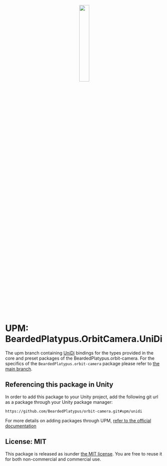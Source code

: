 <p align='center'><img align='center' src='https://github.com/BeardedPlatypus/unity-camera-package/blob/main/.docs/camera.png?raw=true' width='25%'></p>

# UPM: BeardedPlatypus.OrbitCamera.UniDi

The upm branch containing [UniDi][unidi] bindings for the types provided in the core
and preset packages of the BeardedPlatypus.orbit-camera. For the specifics of the
`BeardedPlatypus.orbit-camera` package please refer to [the main branch][main].

[unidi]: https://github.com/UniDi/UniDi
[main]: https://github.com/BeardedPlatypus/orbit-camera

## Referencing this package in Unity

In order to add this package to your Unity project, add the following git url as a
package through your Unity package manager:

```
https://github.com/BeardedPlatypus/orbit-camera.git#upm/unidi
```

For more details on adding packages through UPM,
[refer to the official documentation][documentation]

[documentation]: (https://docs.unity3d.com/Manual/upm-git.html)

## License: MIT

This package is released as isunder [the MIT license](https://github.com/BeardedPlatypus/orbit-camera/blob/main/LICENSE).
You are free to reuse it for both non-commercial and commercial use.

